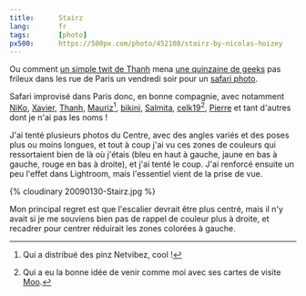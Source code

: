 ```yaml
---
title:      Stairz
lang:       fr
tags:       [photo]
px500:      https://500px.com/photo/452108/stairz-by-nicolas-hoizey
---
```


Ou comment [un simple twit de Thanh](http://twitter.com/Thanh/status/1155295533) mena [une quinzaine de geeks](http://www.flickr.com/photos/nicolas-hoizey/3241823277/in/pool-geekscanshoot) pas frileux dans les rue de Paris un vendredi soir pour un [safari photo](http://www.flickr.com/photos/nicolas-hoizey/sets/72157613165190029/).

Safari improvisé dans Paris donc, en bonne compagnie, avec notamment [NiKo](http://www.flickr.com/photos/n1k0/sets/72157613146333767/), [Xavier](http://www.flickr.com/photos/clear-cls-key-off/), [Thanh](http://www.flickr.com/photos/sutekidane/sets/72157613190700002/), [Mauriz](http://www.flickr.com/photos/mauriz/sets/72157613182006890/)[^1], [bikini](http://www.flickr.com/people/biniki/), [Salmita](http://www.flickr.com/photos/salmita/), [celk19](http://www.flickr.com/photos/celk19/)[^2], [Pierre](http://pierre.equoy.free.fr/blog/index.php?post/2009/01/31/Paris-by-night-photo-session) et tant d'autres dont je n'ai pas les noms !

J'ai tenté plusieurs photos du Centre, avec des angles variés et des poses plus ou moins longues, et tout à coup j'ai vu ces zones de couleurs qui ressortaient bien de là où j'étais (bleu en haut à gauche, jaune en bas à gauche, rouge en bas à droite), et j'ai tenté le coup. J'ai renforcé ensuite un peu l'effet dans Lightroom, mais l'essentiel vient de la prise de vue.

{% cloudinary 20090130-Stairz.jpg %}

Mon principal regret est que l'escalier devrait être plus centré, mais il n'y avait si je me souviens bien pas de rappel de couleur plus à droite, et recadrer pour centrer réduirait les zones colorées à gauche.

[^1]: Qui a distribué des pinz Netvibez, cool !

[^2]: Qui a eu la bonne idée de venir comme moi avec ses cartes de visite [Moo](/2015/06/les-cartes-de-visite-moo-sont-parfaites-pour-les-photographes.html).
